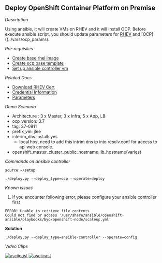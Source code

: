 Deploy OpenShift Container Platform on Premise
---------------------------------------------

*Description*

Using ansible, it will create VMs on RHEV and it will install OCP. Before execute ansible script, you should update parameters for [RHEV](./parameters.md) and [OCP]((../vars/ocp_params). 

*Pre-requisites*
- [Create base rhel image](./base-rhel-image.md)
- [Create ocp base template](./base-rhel-ocp-template.md)
- [Set up ansible controller vm](./ansible-controller-vm.md)


*Related Docs*
- [Download RHEV Cert](./download-rhev-cert.md)
- [Credential Information](./setup.md)
- [Parameters](./parameters.md)


*Demo Scenario*
 - Architecture : 3 x Master, 3 x Infra, 5 x App, LB
 - ocp_version: 3.7
 - tag: 37-0911
 - prefix_vm: jlee
 - interim_dns.install: yes
   - local host need to add this intrim dns ip into resolv.conf for access to api web console. 
 - openshift_master_cluster_public_hostname: lb_hostname(varies)

*Commands on ansible controller* 

```
source ~/setup

./deploy.py --deploy_type=ocp --operate=deploy 
```


*Known issues*

1. If you encounter following error, please configure your ansible controller first
```
ERROR! Unable to retrieve file contents
Could not find or access '/usr/share/ansible/openshift-ansible/playbooks/byo/openshift-node/scaleup.yml'
```
**Solution**
```
./deploy.py --deploy_type=ansible-controller --operate=config
```


*Video Clips*

[![asciicast](https://asciinema.org/a/142266.png)](https://asciinema.org/a/142266)
[![asciicast](https://asciinema.org/a/142298.png)](https://asciinema.org/a/142298)
